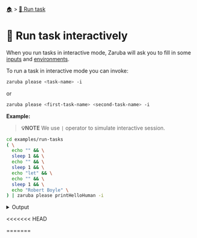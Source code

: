 <!--startTocHeader-->
[🏠](../README.md) > [🏃 Run task](README.md)
# 🏓 Run task interactively
<!--endTocHeader-->

When you run tasks in interactive mode, Zaruba will ask you to fill in some [inputs](../core-concepts/task/task-inputs.md) and [environments](../core-concepts/task/task-envs/README.md).

To run a task in interactive mode you can invoke:

```bash
zaruba please <task-name> -i
```

or

```bash
zaruba please <first-task-name> <second-task-name> -i
```

__Example:__

> __💡NOTE__ We use `|` operator to simulate interactive session.


```bash
cd examples/run-tasks
( \
  echo "" && \
  sleep 1 && \
  echo "" && \
  sleep 1 && \
  echo "let" && \
  echo "" && \
  sleep 1 && \
  echo "Robert Boyle" \
) | zaruba please printHelloHuman -i
```
 
<details>
<summary>Output</summary>
 
```````
🤖 Load additional value file
Search: █
? Do you want to load additional value file?: 
  ▸ 🏁 No
✔ 🏁 No
🤖 Load additional env
Search: █
? Do you want to load additional env?: 
  ▸ 🏁 No
    📝 Yes, from file
✔ 🏁 No
🤖 1 of 1) humanName
Search: █
? Your name: 
  ▸ human
✔ Let me type it!
Your name: Robert Boyle
🤖 🔎 Job Starting...
         Elapsed Time: 1.478µs
         Current Time: 09:10:25
🤖 🏁 Running 🍏 printHelloHuman runner (Attempt 1 of 3) on /home/gofrendi/zaruba/docs/examples/run-tasks
🤖    🚀 🍏 printHelloHuman      hello Robert Boyle
🤖 🎉 Successfully running 🍏 printHelloHuman runner (Attempt 1 of 3)
🤖 🔎 Job Running...
         Elapsed Time: 1.5956ms
         Current Time: 09:10:25
🤖 🎉 🎉🎉🎉🎉🎉🎉🎉🎉🎉🎉🎉
🤖 🎉 Job Complete!!! 🎉🎉🎉
🤖 🔥 Terminating
🤖 🔎 Job Ended...
         Elapsed Time: 407.815983ms
         Current Time: 09:10:26
zaruba please printHelloHuman  -v 'humanName=Robert Boyle'
```````
</details>


<<<<<<< HEAD

<!--startTocSubtopic-->
=======
<!--startTocSubtopic-->
<!--endTocSubtopic-->